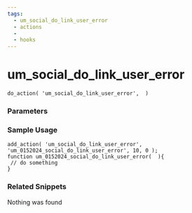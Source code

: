 ```yaml
---
tags: 
  - um_social_do_link_user_error
  - actions
  - 
  - hooks
---
```

# um\_social\_do\_link\_user\_error

``` php:no-line-numbers
do_action( 'um_social_do_link_user_error',  )
```
<div class='hook-sep'></div>

### Parameters

<div class='hook-sep'></div>



### Sample Usage

``` php:no-line-numbers
add_action( 'um_social_do_link_user_error', 'um_0152024_social_do_link_user_error', 10, 0 );
function um_0152024_social_do_link_user_error(  ){
 // do something
}
```
<div class='hook-sep'></div>



### Related Snippets

Nothing was found

